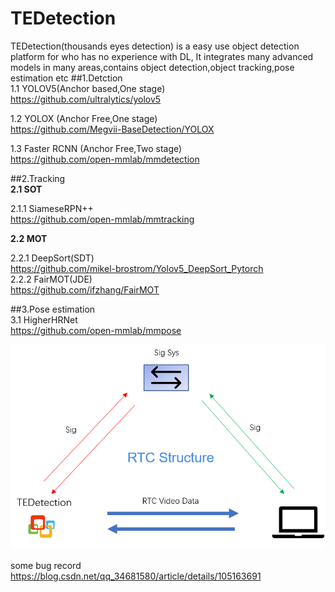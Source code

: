 # TEDetection
TEDetection(thousands eyes detection) is a easy use object detection platform for who has no experience with DL,
It integrates many advanced models in many areas,contains object detection,object tracking,pose estimation etc
##1.Detction  
1.1 YOLOV5(Anchor based,One stage)  
    https://github.com/ultralytics/yolov5  

1.2 YOLOX (Anchor Free,One stage)  
    https://github.com/Megvii-BaseDetection/YOLOX

1.3 Faster RCNN (Anchor Free,Two stage)  
    https://github.com/open-mmlab/mmdetection  


##2.Tracking   
**2.1 SOT**     
    
   2.1.1 SiameseRPN++   
        https://github.com/open-mmlab/mmtracking  
        
**2.2 MOT**  

   2.2.1 DeepSort(SDT)  
   https://github.com/mikel-brostrom/Yolov5_DeepSort_Pytorch  
   2.2.2 FairMOT(JDE)  
   https://github.com/ifzhang/FairMOT
   
   
##3.Pose estimation  
 3.1 HigherHRNet  
 https://github.com/open-mmlab/mmpose
 
![avatar](https://github.com/sotaDetector/TEDetection/blob/main/resources/docImages/front_live.png)
 

some bug record
https://blog.csdn.net/qq_34681580/article/details/105163691